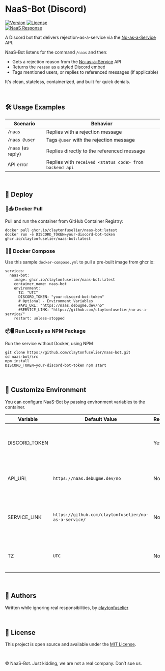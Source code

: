 # NaaS-Bot (Discord)
[![Version](https://img.shields.io/github/package-json/v/claytonfuselier/naas-bot?filename=%2Fsrc%2Fpackage.json)](#)
[![License](https://img.shields.io/github/license/claytonfuselier/naas-bot)](#)  
[![NaaS Response](https://img.shields.io/badge/dynamic/json?url=https%3A%2F%2Fnaas.debugme.dev%2Fno&query=%24.reason&label=NaaS%20Response&color=orange)](https://naas.debugme.dev)

A Discord bot that delivers rejection-as-a-service via the [No-as-a-Service](https://github.com/claytonfuselier/no-as-a-service) API.

NaaS-Bot listens for the command `/naas` and then:

* Gets a rejection reason from the [No-as-a-Service](https://github.com/claytonfuselier/no-as-a-service) API
* Returns the `reason` as a styled Discord embed
* Tags mentioned users, or replies to referenced messages (if applicable)

It's clean, stateless, containerized, and built for quick denials.

<br>

## 🛠 Usage Examples

| Scenario           | Behavior                                               |
| ------------------ | ------------------------------------------------------ |
| `/naas`            | Replies with a rejection message                       |
| `/naas @user`      | Tags `@user` with the rejection message                |
| `/naas` (as reply) | Replies directly to the referenced message             |
| API error          | Replies with `received <status code> from backend api` |

<br>

## 🚀 Deploy

### 🐳📥 Docker Pull
Pull and run the container from GitHub Container Registry:
```
docker pull ghcr.io/claytonfuselier/naas-bot:latest
docker run -e DISCORD_TOKEN=your-discord-bot-token ghcr.io/claytonfuselier/naas-bot:latest
```

### 🐳🧩 Docker Compose
Use this sample `docker-compose.yml` to pull a pre-built image from ghcr.io:
```
services:
  naas-bot:
    image: ghcr.io/claytonfuselier/naas-bot:latest
    container_name: naas-bot
    environment:
      TZ: "UTC"
      DISCORD_TOKEN: "your-discord-bot-token"
      # Optional - Environment Variables
      #API_URL: "https://naas.debugme.dev/no"
      #SERVICE_LINK: "https://github.com/claytonfuselier/no-as-a-service/"
    restart: unless-stopped
```

### 📦🖥️ Run Locally as NPM Package
Run the service without Docker, using NPM
```
git clone https://github.com/claytonfuselier/naas-bot.git
cd naas-bot/src
npm install
DISCORD_TOKEN=your-discord-bot-token npm start
```

<br>

## 🧰 Customize Environment
You can configure NaaS-Bot by passing environment variables to the container.

| Variable      | Default Value                                         | Required | Description                                                   |
|---------------|-------------------------------------------------------|----------|---------------------------------------------------------------|
| DISCORD_TOKEN |                                                       | Yes      | The bot token used to authenticate with the Discord API.      |
| API_URL       | `https://naas.debugme.dev/no`                         | No       | The full URL to your No-as-a-Service API endpoint.            |
| SERVICE_LINK  | `https://github.com/claytonfuselier/no-as-a-service/` | No       | Link displayed in embed footer; branding for No-as-a-Service. |
| TZ            | `UTC`                                                 | No       | Timezone for all time-based operations and logs.              |

<br>

## 👤 Authors
Written while ignoring real responsibilities, by [claytonfuselier](https://github.com/claytonfuselier)

<br>

## 📄 License
This project is open source and available under the [MIT License](LICENSE).

<br>

© NaaS-Bot. Just kidding, we are not a real company. Don’t sue us.
